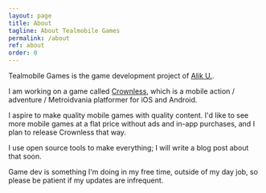 ```yaml
---
layout: page
title: About
tagline: About Tealmobile Games
permalink: /about
ref: about
order: 0
---
```


Tealmobile Games is the game development project of [Alik U.](http://www.ulmasov.com).

I am working on a game called [Crownless](/crownless), which is a mobile action / adventure / Metroidvania platformer for iOS and Android.

I aspire to make quality mobile games with quality content. I'd like to see more mobile games at a flat price without ads and in-app purchases, and I plan to release Crownless that way.

I use open source tools to make everything; I will write a blog post about that soon.

Game dev is something I'm doing in my free time, outside of my day job, so please be patient if my updates are infrequent.
